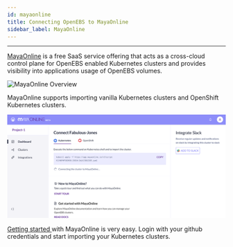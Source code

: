 ```yaml
---
id: mayaonline
title: Connecting OpenEBS to MayaOnline
sidebar_label: MayaOnline
---
```


------

[MayaOnline](https://docs.mayaonline.io/docs/overview.html) is a free SaaS service offering that acts as a cross-cloud control plane for OpenEBS enabled Kubernetes clusters and provides visibility into applications usage of OpenEBS volumes.

![MayaOnline Overview](https://docs.mayaonline.io/docs/assets/docOverview.jpg)

MayaOnline supports importing vanilla Kubernetes clusters and OpenShift Kubernetes clusters.

![Importing OpenEBS clusters into MayaOnline](/docs/assets/MO-import1.png)

[Getting started ](https://docs.mayaonline.io/docs/start.html) with MayaOnline is very easy. Login with your github credentials and start importing your Kubernetes clusters.










<!-- Hotjar Tracking Code for https://docs.openebs.io -->
<script>
   (function(h,o,t,j,a,r){
       h.hj=h.hj||function(){(h.hj.q=h.hj.q||[]).push(arguments)};
       h._hjSettings={hjid:785693,hjsv:6};
       a=o.getElementsByTagName('head')[0];
       r=o.createElement('script');r.async=1;
       r.src=t+h._hjSettings.hjid+j+h._hjSettings.hjsv;
       a.appendChild(r);
   })(window,document,'https://static.hotjar.com/c/hotjar-','.js?sv=');
</script>
